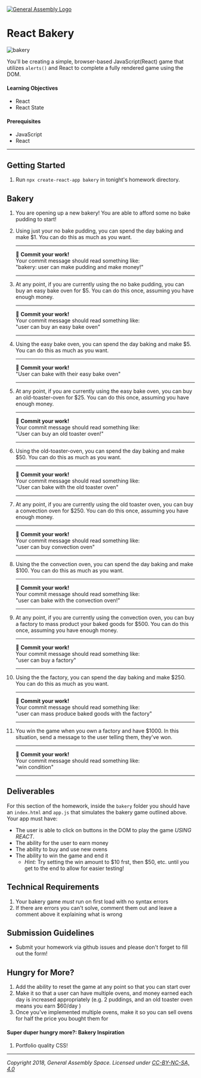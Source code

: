 [![General Assembly Logo](/ga_cog.png)](https://generalassemb.ly)

# React Bakery

![bakery](https://i.pinimg.com/originals/b0/48/59/b04859125fdee63f786535ff4749b3b1.jpg)

You'll be creating a simple, browser-based JavaScript(React) game that utilizes `alerts()` and React to complete a fully rendered game using the DOM.

#### Learning Objectives

- React
- React State

#### Prerequisites

- JavaScript
- React

---

## Getting Started

1. Run `npx create-react-app bakery` in tonight's homework directory.

## Bakery

1. You are opening up a new bakery! You are able to afford some no bake pudding to start!
1. Using just your no bake pudding, you can spend the day baking and make \$1. You can do this as much as you want.

   <hr>
   &#x1F534; <b>Commit your work!</b> <br>
   Your commit message should read something like: <br>
   "bakery: user can make pudding and make money!"
   <hr>

1. At any point, if you are currently using the no bake pudding, you can buy an easy bake oven for \$5. You can do this once, assuming you have enough money.

   <hr>
   &#x1F534; <b>Commit your work!</b> <br>
   Your commit message should read something like: <br>
   "user can buy an easy bake oven"
   <hr>

1. Using the easy bake oven, you can spend the day baking and make \$5. You can do this as much as you want.

   <hr>
   &#x1F534; <b>Commit your work!</b> <br>
   "User can bake with their easy bake oven"
   <hr>

1. At any point, if you are currently using the easy bake oven, you can buy an old-toaster-oven for \$25. You can do this once, assuming you have enough money.

   <hr>
   &#x1F534; <b>Commit your work!</b> <br>
   Your commit message should read something like: <br>
   "User can buy an old toaster oven!"
   <hr>

1. Using the old-toaster-oven, you can spend the day baking and make \$50. You can do this as much as you want.

   <hr>
   &#x1F534; <b>Commit your work!</b> <br>
   Your commit message should read something like: <br>
   "User can bake with the old toaster oven"
   <hr>

1. At any point, if you are currently using the old toaster oven, you can buy a convection oven for \$250. You can do this once, assuming you have enough money.

   <hr>
   &#x1F534; <b>Commit your work!</b><br>
   Your commit message should read something like: <br>
   "user can buy convection oven"
   <hr>

1. Using the the convection oven, you can spend the day baking and make \$100. You can do this as much as you want.

   <hr>
   &#x1F534;  <b>Commit your work!</b> <br>
   Your commit message should read something like: <br>
   "user can bake with the convection oven!"
   <hr>

1. At any point, if you are currently using the convection oven, you can buy a factory to mass product your baked goods for \$500. You can do this once, assuming you have enough money.

   <hr>
   &#x1F534;  <b>Commit your work!</b> <br>
   Your commit message should read something like: <br>
   "user can buy a factory"
   <hr>

1. Using the the factory, you can spend the day baking and make \$250. You can do this as much as you want.

   <hr>
   &#x1F534;  <b>Commit your work!</b> <br>
   Your commit message should read something like: <br>
   "user can mass produce baked goods with the factory"
   <hr>

1. You win the game when you own a factory and have \$1000. In this situation, send a message to the user telling them, they've won.

   <hr>
   &#x1F534;  <b>Commit your work!</b> <br>
   Your commit message should read something like: <br>
   "win condition"
   <hr>

## Deliverables

For this section of the homework, inside the `bakery` folder you should have an `index.html` and `app.js` that simulates the bakery game outlined above. Your app must have:

- The user is able to click on buttons in the DOM to play the game _USING REACT_.
- The ability for the user to earn money
- The ability to buy and use new ovens
- The ability to win the game and end it
    - _Hint:_ Try setting the win amount to $10 frst, then $50, etc. until you get to the end to allow for easier testing!

## Technical Requirements

1. Your bakery game _must_ run on first load with no syntax errors
1. If there are errors you can't solve, comment them out and leave a comment above it explaining what is wrong

## Submission Guidelines

- Submit your homework via github issues and please don't forget to fill out the form!

## Hungry for More?

1. Add the ability to reset the game at any point so that you can start over
1. Make it so that a user can have multiple ovens, and money earned each day is increased appropriately (e.g. 2 puddings, and an old toaster oven means you earn \$60/day )
1. Once you've implemented multiple ovens, make it so you can sell ovens for half the price you bought them for

#### Super duper hungry more?: Bakery Inspiration

1. Portfolio quality CSS!

---

_Copyright 2018, General Assembly Space. Licensed under [CC-BY-NC-SA, 4.0](https://creativecommons.org/licenses/by-nc-sa/4.0/)_
